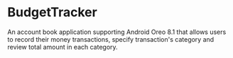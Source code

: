 # BudgetTracker

An account book application supporting Android Oreo 8.1 that allows users to record their money transactions, 
specify transaction's category and review total amount in each category.
